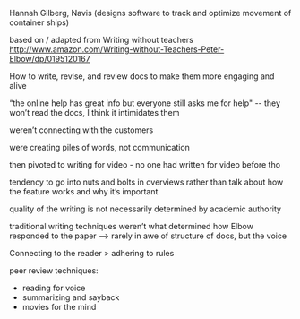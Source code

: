 Hannah Gilberg, Navis (designs software to track and optimize movement of container ships)

based on / adapted from Writing without teachers http://www.amazon.com/Writing-without-Teachers-Peter-Elbow/dp/0195120167

How to write, revise, and review docs to make them more engaging and alive

“the online help has great info but everyone still asks me for help" -- they won’t read the docs, I think it intimidates them

weren’t connecting with the customers

were creating piles of words, not communication

then pivoted to writing for video - no one had written for video before tho

tendency to go into nuts and bolts in overviews rather than talk about how the feature works and why it’s important

quality of the writing is not necessarily determined by academic authority

traditional writing techniques weren’t what determined how Elbow responded to the paper
—> rarely in awe of structure of docs, but the voice

Connecting to the reader > adhering to rules

peer review techniques:

- reading for voice
- summarizing and sayback
- movies for the mind
